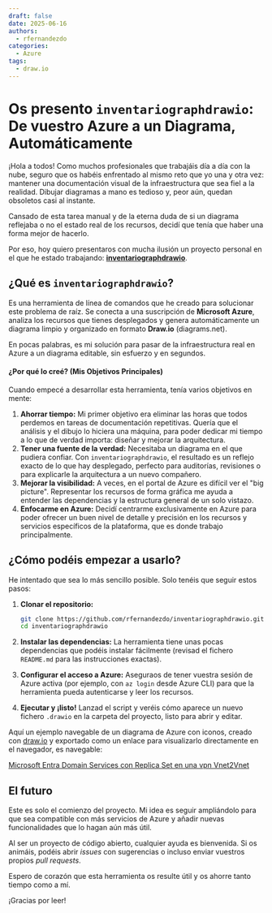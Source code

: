 ```yaml
---
draft: false
date: 2025-06-16
authors:
  - rfernandezdo
categories:
  - Azure
tags:
  - draw.io
---
```

# **Os presento `inventariographdrawio`: De vuestro Azure a un Diagrama, Automáticamente**

¡Hola a todos\! Como muchos profesionales que trabajáis día a día con la nube, seguro que os habéis enfrentado al mismo reto que yo una y otra vez: mantener una documentación visual de la infraestructura que sea fiel a la realidad. Dibujar diagramas a mano es tedioso y, peor aún, quedan obsoletos casi al instante.

Cansado de esta tarea manual y de la eterna duda de si un diagrama reflejaba o no el estado real de los recursos, decidí que tenía que haber una forma mejor de hacerlo.

Por eso, hoy quiero presentaros con mucha ilusión un proyecto personal en el que he estado trabajando: **[inventariographdrawio](https://github.com/rfernandezdo/inventariographdrawio)**.

## **¿Qué es `inventariographdrawio`?**

Es una herramienta de línea de comandos que he creado para solucionar este problema de raíz. Se conecta a una suscripción de **Microsoft Azure**, analiza los recursos que tienes desplegados y genera automáticamente un diagrama limpio y organizado en formato **Draw.io** (diagrams.net).

En pocas palabras, es mi solución para pasar de la infraestructura real en Azure a un diagrama editable, sin esfuerzo y en segundos.

#### **¿Por qué lo creé? (Mis Objetivos Principales)**

Cuando empecé a desarrollar esta herramienta, tenía varios objetivos en mente:

1.  **Ahorrar tiempo:** Mi primer objetivo era eliminar las horas que todos perdemos en tareas de documentación repetitivas. Quería que el análisis y el dibujo lo hiciera una máquina, para poder dedicar mi tiempo a lo que de verdad importa: diseñar y mejorar la arquitectura.
2.  **Tener una fuente de la verdad:** Necesitaba un diagrama en el que pudiera confiar. Con `inventariographdrawio`, el resultado es un reflejo exacto de lo que hay desplegado, perfecto para auditorías, revisiones o para explicarle la arquitectura a un nuevo compañero.
3.  **Mejorar la visibilidad:** A veces, en el portal de Azure es difícil ver el "big picture". Representar los recursos de forma gráfica me ayuda a entender las dependencias y la estructura general de un solo vistazo.
4.  **Enfocarme en Azure:** Decidí centrarme exclusivamente en Azure para poder ofrecer un buen nivel de detalle y precisión en los recursos y servicios específicos de la plataforma, que es donde trabajo principalmente.

## **¿Cómo podéis empezar a usarlo?**

He intentado que sea lo más sencillo posible. Solo tenéis que seguir estos pasos:

1.  **Clonar el repositorio:**

    ```bash
    git clone https://github.com/rfernandezdo/inventariographdrawio.git
    cd inventariographdrawio
    ```

2.  **Instalar las dependencias:**
    La herramienta tiene unas pocas dependencias que podéis instalar fácilmente (revisad el fichero `README.md` para las instrucciones exactas).

3.  **Configurar el acceso a Azure:**
    Aseguraos de tener vuestra sesión de Azure activa (por ejemplo, con `az login` desde Azure CLI) para que la herramienta pueda autenticarse y leer los recursos.

4.  **Ejecutar y ¡listo\!**
    Lanzad el script y veréis cómo aparece un nuevo fichero `.drawio` en la carpeta del proyecto, listo para abrir y editar.

Aquí un ejemplo navegable de un diagrama de Azure con iconos, creado con [draw.io](https://draw.io) y exportado como un enlace para visualizarlo directamente en el navegador, es navegable:

[Microsoft Entra Domain Services con Replica Set en una vpn Vnet2Vnet](https://viewer.diagrams.net/?p=ex&?tags=%7B%7D&lightbox=1&highlight=0000ff&layers=1&nav=1&title=azure_full_hierarchy_with_icons.drawio&dark=auto#R%3Cmxfile%3E%3Cdiagram%20id%3D%22main-diagram%22%20name%3D%22Azure%20Infrastructure%22%3E7V1tb%2BM2Ev41%2BzGC%2BE5%2B7O52ewXaQ3EL3H0MZFt21NpWICvJpr%2F%2BaFuKLVLURInoMEyzQNamNY6keTSceWY4%2FES%2BbH78UmW3N7%2BXi3z9CaeLH5%2FI108YU5oy%2Fd9%2B5PE4gpCSx5FVVSyasdPA9%2BLvvBlMm9G7YpHvOgfWZbmui9vu4LzcbvN53RnLqqp86B62LNfdv3qbrXJr4Ps8W9uj%2FysW9c1xFBOiTh%2F8Ky9WN%2B2f5oweP9lk7dHNpexuskX5cDZEfv5EvlRlWR9fbX58ydf729femKPcN8enT2dW5du6R6Cc%2Fbm%2FIThdZzOtlcMBnzBf62M%2Fz%2FSL1f7F4vE%2Bv6pWV1m2WOyuFvmmbA%2FR3%2FN0VHPfH2%2Bbm7Ip5lW5K5d1UuW78q6aaw3hb7u72W5eFbd1UW7379vPVlV5p7V1%2BI725LcaKVenm%2FB0cbv6sb3zxeagms%2FZ7vao2GXxI9fin2%2Fqzf5ykH55Wxbb%2BqBh9vkT%2B7o%2Fel2stnpgrm9KXumBZbmtG1gh%2Fdc%2BN1%2F7tdis9DmuC32R37K%2F76p8f%2BdW%2BTavMn0i3%2F7TnPz1L4ezT3b3K%2Ft%2BNyq4z6s6%2F3E21FzTL3m5yevqUR%2FSfpoicpRpngeZNmh5OIFLNni5OYNVO5Y1cF49ffVJ4fpFcx%2Fbtw0ERsIhWyxfjActpw9clJus2O7y6r44QMPSPApO89rKbOui1jf028%2Fbusquvx6u4fp7cxFTAUAhFZzCF7u%2Frh6K7f0GXZW7cfqel5vbuzrf67zY%2FdWnahycqk%2Fn%2FHV%2FzpNpNmDFYg%2BKJR9EsZymwSn2ftM8sC9V6n1R1XfZepPNb4ptr4mmAav3v8ezv%2F79ePoTKZpIlEjBOvMzTlGwysf%2BlM8%2BnPKFlAnH70D5q4erJtbRbvbV%2FTav0VVdHl6MBISWeCirvw43t%2F3CPjDw4MDQnHmx3X%2F25XTyU03lCNOEhaT6ozvOlgvEST4TizmibDabZTOylCnBSzSnKeZX69lLEbAus8UsW2fbeV71YUCEjYHf9Olff27PfyIYUKRCRAHPab5ckuWMZ4yqNJfLbDbHfDFfLMQs5wuPKJAfEAWSBYkCIWZKZIIvsnxBZwuVZYpLxZbzlOQso4urbTF%2FKQyebqpWyDLrj%2BBV2FD49%2FHN9a9P1zARHDCiMkQ8KIznqUILRPic4pm2CoLOZ3QusrmQSKa%2B8YDCI%2FMuAwhEFAsREMtcZct8oYikc0oxVrM0Q7NsucxyMcvm0jsgwuP4LgQIrgLzHg%2BBg1Z3S%2FKlXvUeHuF3Gb0LknTDR56ScFGAPaMgPHbwMijgKXoPMNi1Kb8qH8khWjjY5fO7qqgfnWk%2BFB6V2IuF782FTJzyY0q9E0Tcb0YmCV6AhfCYxUtiQTAeNhaeSTTdFrcvRcrt3WxdzItb%2FYeqfLfrnz0Cpxz%2FOFzD9a9%2FXP%2FUXsVU4aXC7wEgIAflGyCB85H%2BACKpChkeh7lEK%2F%2Fqfrt6uNYvXuxdPAsGgROS%2FmCAkErDNhQWErBXJATOR3pEAiHsHSBhn7fcPK6yOn%2FIHl%2BKhCZx3Qw0X9ZbdBQ4G9nmsFt385fmUqbCBKZdRGinLTxE6DtyDEKngUMvDgInIQ0cTKZ%2Fimnw%2Bq9WV1W%2BKev80mXHODyG0nvdMU3NwDPEyuOe4hbcFre82JEcLm7BgROV01e3YIrTEPMTZ5Tki13F59JQ%2BENTkno6EO%2FAZbwQJYk%2FNCWJGafvAAttIIm9cwr443KPqF10916A4JVSwB%2BWY0SKyeCB0CEUXgyE5zMKgVONvhkFpswAIsSY8sApHKNKj6RC4FyjL1JBSLO0ITAINJj%2FfjfT92My%2Fe8JBv2udwlc4DTj8U5MxiHw8GeF3fSk4pD%2BA6cXJ9a%2FFB39h7g86qD%2FVwSNo7QfHo%2FoUftIdBPPggS1LPbytj9w4nBS7Wt1839sf1f%2FgVOI0z79nOJ%2FbP%2B59gMnDad9%2BnmKE%2FxW6SOr8VG%2BWDW9gzr3fD%2F8vXlbVvVNuSq32frn0%2BjnqrzbLvZq%2BJrqd6djfivL20Ypf%2BZ1%2Fdjc8uyuLrsqy7eLn%2FY9pfY6Wme7XTHXg9vy7G8cDjt9czPg1MEx13eGq%2Bam1lm1yuuz8eZy99c4qLEqX2d1cZ93%2FkrfvT%2BI6ovZF2M8HdBA8vTNf%2BwHTkAgClsdEsixvPvUpsqU6XKKhOExhzNGPB4u2PC5o1QDn2LJBGp%2Bd8VVp%2BGWfnG8oSdQP2mmD%2Bf9wG6RERmw295tYQIbKdb1btGxUN2NDJ6aaRPE0FgR6GFAjJqUywtEoIcCqVS8TgB8jlBKktNDhFWXSPDyHOFInyMe9INEiFm%2FLpozdttYRBJ%2B%2FtMVl3x6bJA4sYGFAxsYBwEOpMwHH8IGUTJJT3bDIKCEwtNjg0aKDdcE3Ex0b44NKniCznyt7oyEgblVWOkpptD04GCRgiN1gIOEMasggkVCjMCDQS4alSgh5z%2F%2B8cEjxYd0TSw8DHxwbDm9xyViTnRoRzn1jwcRJx6Yy1wEgQaZcoulQFINwoHLLhqM%2BG8aNMg40eCKSFqr8dbGAZM0kc55ACEg2CXSXL8PRvq2CBi2c6tAn%2FiIilWcEHQFPiiM%2BYlo79TgzyHYMSPhBmHOPB4C3GuPB5lWiwjwMsGiSPMAbo8rkFCes9EeF6ZoFIQsAZBmpNrSkxPP2DX0QkoP%2BIuUrnd5eGHEg0Ipq1kzlIeSLDVtMGTzekQgzDKjcnrs8XBGSkOcYSJTdfxtsqU%2BMlI4Tow7WY92i463trFYwxyZAASsLCLCbAfgZ%2BKNlUN3TbwkjOAWcasKGyLCtCFTHSLsEvCIlUZ3Uh9h0OjYTjILJIfhwZEl4iOxgiIlz1vDYLvqYUwj2jMyQjeAC0NC4kSdVb0YxLkPagxFypy7sm4EBYENpHA3xALZMMbYQFLFoFknwkakLHprH2zDQcMAh0xlwp0pWSjc36ffpNvr8IKUSBl2V1VoG5m9MVAotjfOIkBpB0M4MUUgCtIWgcJr7fia8ZMXbzdSWt3l2YTBAnHaLceF5i7BUiuchmj1PhkIp1PJgNwRHsk14bFcE6aJSqng6PAbd6WlhxgBR0rnO93AQGZ6pbqTO%2BgGcp6attiL7%2Fd0RyMDBHEhAgWCCKqYbcQAih0Ri5sC8962CFh9zlN9amf1woZf6mOCxzhSGLo8y1BCEN43l0IwFMSqpYBgaIuA2UmKSAeGF%2FAzcayku7OEKIwAxyoWBAvXKaIJPitnvsSCl0gpd%2BSaKsOIQhAXtisEuU%2BUjq4ps0VAo4aUuSXVC0TA6RiZ%2FPBYATgO4fphOqW8jaV6QnhYIYQjTVY4l4EE8jBR3o3pGYJyFXhcXZolAKNP4XPG2yAdvKxPw5FmQ1x8Uhi5U2HkyaA1wPvyIHNRip8gONIEiCuX3s4Pb72OAMueKrNhx09KNrrKzBaBjBhH4iK8No40n4JdhgiHMQ1iouhAbAm6l2L8kgVbBKZudABsYt1LYBNpdqXN3lkoDIR7IcJKt6lhFDE8OkPXIwIBj%2Bp5F0g3TgM8Emk2wm3%2BAqFbGOYDpQOQ%2BcOCjjN%2BlgCEwNcLgOziqwXgxRJ6jnFXeXkpAWyzHrE9UMRVSd5KvLUpZ6mRKoZKACkW5w17pFn746EEkOA4weGc5tsLfmtw2PM8SG8jKQdScH5sR6S5D%2BKKgnEYrAjmZHBm6BHAciB4McrRJwJHrLkP18QSRpyKCFfjcx9ofO7DEoETGXx87sMSAcnkVI7MfZgCMPvMZNLUX%2B1%2FN0VXp9xHR3yihynW3Ier3jqUKiyhupktg03pST0qDDGUE0Ei0oSEMx0Wim9GtaN13n%2B2%2B%2FiD2TEpDAHIPpkCoH3C2nuk6vRjFDr4WHNPIk2HuNeDBAJG2dNlaxiAmLW29bk0hikA0xgcuxep%2BMFfpFkRdyQSyEJGu%2BeIAGZIq68XBCdLALaYVAxUehkPyEQAjDUh4uKlA5mNdSg7minBaTqM2WkgQWNNVTjnxDDYESQJdbccgtrW9qzW95LHb%2FsoxYYO5JqxAjEYPW2JoW4MSP8b6FboxaFpo4ro4IEd8AiDPbMXp8K98lOZnBbkIXUBbERKuyNXy8hAsCHVSGRoN%2FSsRBobcZAPnrCthI0OGq5FUWFAA3FisuEwOiRPzrK5Zr5O%2BkBHpCyyczlKKC1dhJJjm80i014gKTwg4sORyIEgglK7xg5KLTAiLpNaoJGyuc6VtUFggqY9vTCAoiBMuj6Jlx75NFJy1cVjhOFTYMzo6ES%2BYOOrzC0RuHISvVIArpx8rcAztr9TySmHL0wO0cs2VpFyxGGH9Djt0jXOZwh6YCCwP%2FNzJ5Sf%2BTmEbKV4chZ0GhOEF2CzSJluZ%2FIjDGT3LDmDo07S3dLNoDKFB7qKfTSmOwx0ICEGWWsQKUokJytiFrn54DUbwxkfUFz9ywMByn4zprFmRLDkjPM2F6r42PKARcp6O6mKYNqOMZRIZzoV2vuACzJghby0nGWRkuDuNYJh7OqGKTcNCbhnuxxfeW6LwDu58Yvs5MZi5dfDbhLSUwMErYqWanSDhx4ReLOiCxG2LFYa34G7MGZGbLFzw8aOUmLBwUtzGhYpf09ceAhlw3RtRYaW2UmgzkjidGgJp49VeixSbh8HvkoPU3uZELh7uuV8g239zP0W4bZ%2BquPrG33ZvNBDkbLiznWioaSgWYpGFyVQJRPutFBeJjMeKbkcNikkCR%2BbfFRU2r33gGCuTwbyqqeSgaynGBkgmMfDxpai5MShpYa0jxaqPFIq3tm6P5hmL0yO3o4H0Z7GhT5oi3YXkdhQ4fQBURh8GcLC7poGEqo2W%2B9lfQr%2FaHQ7CWPi1U63Oq8LthYvAjECI3TAQ%2FPCt7f9oaODirM5RRjNcJFQLBEDnQiAPYjJPgZ175bhBSqRMuTY5c23RdxvDRU9R4zcohqZjSP8TDOxMtdO2xEIVSl5mqQD3QSBumOuxq3JtwTgVf%2FCEPDi%2BkbKlDs37wnEyUHcXGQNZooxtsuhoVRxjwyYK8bMYj78RF2RMu9hL%2BLs6W0N8Vpcg8iM0iDk9clAyJtKBjLF1JzXRx4P81pIDTTI8rKykceaRHAtWQoliWAvfIVKLxCxXVEoj2WLgGacIW6zxMgD9ESk%2BQmXCxGGHUepGmp3DCayEDEbi4LOhC0Cty%2BdQgRuYMpGpoVNgWd0PCVJevZjpio61zTRYxVrqsK5CDWMjm5IIDI%2BVSGNLdi8eMxtH8zYIOGkCgIpc9Nh1OhCAZFaGxF5qQ4QsaYpnI0fcRigYDId2A8G3oxXyAHq2gvXIyJNUyCX%2FQjEU9Ne%2BPjeOChxL2GVPtyNWBMTzgAykMmFUjE2gBR07MbwPSLwmhGBLhRAxpoCcXq6gUxhNvTgacvCkZfNhkWkaQlnAX8odVqYqo5XY6gaqt83V0lDcbUpANoxlqYJdW4Q56WztYg0T%2BHK2KMwMvaKjw%2B6UkUtGYjV6pEBp8aJZMAVd0bDzVcWIOi3VVnW54dX2e3N71rp%2ByP%2BDw%3D%3D%3C%2Fdiagram%3E%3C%2Fmxfile%3E#%7B%22pageId%22%3A%22main-diagram%22%7D)

## **El futuro**

Este es solo el comienzo del proyecto. Mi idea es seguir ampliándolo para que sea compatible con más servicios de Azure y añadir nuevas funcionalidades que lo hagan aún más útil.

Al ser un proyecto de código abierto, cualquier ayuda es bienvenida. Si os animáis, podéis abrir *issues* con sugerencias o incluso enviar vuestros propios *pull requests*.

Espero de corazón que esta herramienta os resulte útil y os ahorre tanto tiempo como a mí. 

¡Gracias por leer\!

